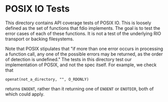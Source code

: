 # POSIX IO Tests

This directory contains API coverage tests of POSIX IO. This is
loosely defined as the set of functions that fdio implements. The goal
is to test the error cases of each of these functions. It is not a
test of the underlying RIO transport or backing filesystems.

Note that POSIX stipulates that "if more than one error occurs in
processing a function call, any one of the possible errors may be
returned, as the order of detection is undefined." The tests in this
directory test our implementation of POSIX, and not the spec
itself. For example, we check that

    openat(not_a_directory, "", O_RDONLY)

returns `ENOENT`, rather than it returning one of `ENOENT` or
`ENOTDIR`, both of which could apply.

